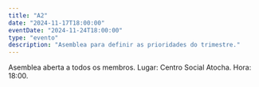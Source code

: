 ```yaml
---
title: "A2"
date: "2024-11-17T18:00:00"
eventDate: "2024-11-24T18:00:00"
type: "evento"
description: "Asemblea para definir as prioridades do trimestre."
---
```

Asemblea aberta a todos os membros.
Lugar: Centro Social Atocha.
Hora: 18:00.
